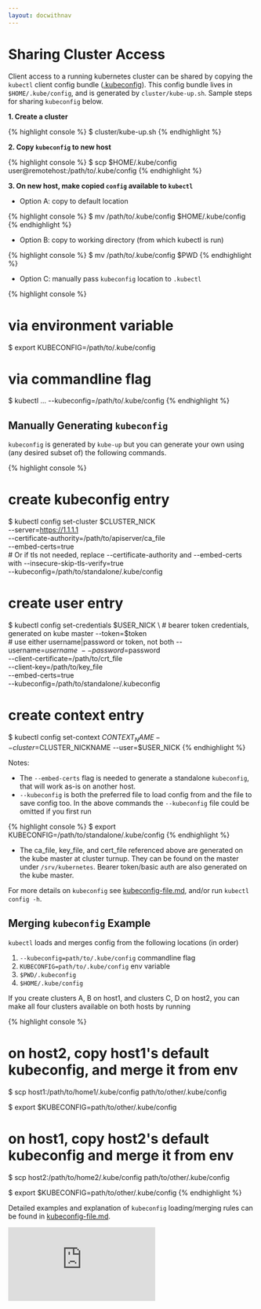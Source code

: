 ```yaml
---
layout: docwithnav
---
```

<!-- BEGIN MUNGE: UNVERSIONED_WARNING -->


<!-- END MUNGE: UNVERSIONED_WARNING -->

# Sharing Cluster Access

Client access to a running kubernetes cluster can be shared by copying
the `kubectl` client config bundle ([.kubeconfig](kubeconfig-file.md)).
This config bundle lives in `$HOME/.kube/config`, and is generated
by `cluster/kube-up.sh`. Sample steps for sharing `kubeconfig` below.

**1. Create a cluster**

{% highlight console %}
$ cluster/kube-up.sh
{% endhighlight %}

**2. Copy `kubeconfig` to new host**

{% highlight console %}
$ scp $HOME/.kube/config user@remotehost:/path/to/.kube/config
{% endhighlight %}

**3. On new host, make copied `config` available to `kubectl`**

* Option A: copy to default location

{% highlight console %}
$ mv /path/to/.kube/config $HOME/.kube/config
{% endhighlight %}

* Option B: copy to working directory (from which kubectl is run)

{% highlight console %}
$ mv /path/to/.kube/config $PWD
{% endhighlight %}

* Option C: manually pass `kubeconfig` location to `.kubectl`

{% highlight console %}
# via environment variable
$ export KUBECONFIG=/path/to/.kube/config

# via commandline flag
$ kubectl ... --kubeconfig=/path/to/.kube/config
{% endhighlight %}

## Manually Generating `kubeconfig`

`kubeconfig` is generated by `kube-up` but you can generate your own
using (any desired subset of) the following commands.

{% highlight console %}
# create kubeconfig entry
$ kubectl config set-cluster $CLUSTER_NICK \
    --server=https://1.1.1.1 \
    --certificate-authority=/path/to/apiserver/ca_file \
    --embed-certs=true \
    # Or if tls not needed, replace --certificate-authority and --embed-certs with
    --insecure-skip-tls-verify=true \
    --kubeconfig=/path/to/standalone/.kube/config

# create user entry
$ kubectl config set-credentials $USER_NICK \
    # bearer token credentials, generated on kube master
    --token=$token \
    # use either username|password or token, not both
    --username=$username \
    --password=$password \
    --client-certificate=/path/to/crt_file \
    --client-key=/path/to/key_file \
    --embed-certs=true \
    --kubeconfig=/path/to/standalone/.kubeconfig

# create context entry
$ kubectl config set-context $CONTEXT_NAME --cluster=$CLUSTER_NICKNAME --user=$USER_NICK
{% endhighlight %}

Notes:
* The `--embed-certs` flag is needed to generate a standalone
`kubeconfig`, that will work as-is on another host.
* `--kubeconfig` is both the preferred file to load config from and the file to
save config too. In the above commands the `--kubeconfig` file could be
omitted if you first run

{% highlight console %}
$ export KUBECONFIG=/path/to/standalone/.kube/config
{% endhighlight %}

* The ca_file, key_file, and cert_file referenced above are generated on the
kube master at cluster turnup. They can be found on the master under
`/srv/kubernetes`. Bearer token/basic auth are also generated on the kube master.

For more details on `kubeconfig` see [kubeconfig-file.md](kubeconfig-file.md),
and/or run `kubectl config -h`.

## Merging `kubeconfig` Example

`kubectl` loads and merges config from the following locations (in order)

1. `--kubeconfig=path/to/.kube/config` commandline flag
2. `KUBECONFIG=path/to/.kube/config` env variable
3. `$PWD/.kubeconfig`
4. `$HOME/.kube/config`

If you create clusters A, B on host1, and clusters C, D on host2, you can
make all four clusters available on both hosts by running

{% highlight console %}
# on host2, copy host1's default kubeconfig, and merge it from env
$ scp host1:/path/to/home1/.kube/config path/to/other/.kube/config

$ export $KUBECONFIG=path/to/other/.kube/config

# on host1, copy host2's default kubeconfig and merge it from env
$ scp host2:/path/to/home2/.kube/config path/to/other/.kube/config

$ export $KUBECONFIG=path/to/other/.kube/config
{% endhighlight %}

Detailed examples and explanation of `kubeconfig` loading/merging rules can be found in [kubeconfig-file.md](kubeconfig-file.md).


<!-- BEGIN MUNGE: GENERATED_ANALYTICS -->
[![Analytics](https://kubernetes-site.appspot.com/UA-36037335-10/GitHub/docs/user-guide/sharing-clusters.html?pixel)]()
<!-- END MUNGE: GENERATED_ANALYTICS -->

